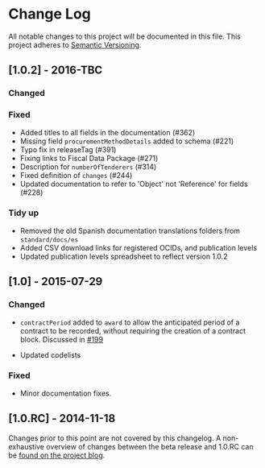 # Change Log
All notable changes to this project will be documented in this file.
This project adheres to [Semantic Versioning](http://semver.org/).

## [1.0.2] - 2016-TBC

### Changed

### Fixed

- Added titles to all fields in the documentation (#362)
- Missing field ```procurementMethodDetails``` added to schema (#221)
- Typo fix in releaseTag (#391)
- Fixing links to Fiscal Data Package (#271)
- Description for ```numberOfTenderers``` (#314)
- Fixed definition of ```changes``` (#244)
- Updated documentation to refer to 'Object' not 'Reference' for fields (#228)

### Tidy up

- Removed the old Spanish documentation translations folders from ```standard/docs/es```
- Added CSV download links for registered OCIDs, and publication levels
- Updated publication levels spreadsheet to reflect version 1.0.2

## [1.0] - 2015-07-29

### Changed

- ```contractPeriod``` added to ```award``` to allow the anticipated period of a contract to be recorded, without requiring the creation of a contract block. Discussed in [#199](https://github.com/open-contracting/standard/issues/199)

- Updated codelists

### Fixed

- Minor documentation fixes.

## [1.0.RC] - 2014-11-18

Changes prior to this point are not covered by this changelog. A non-exhaustive overview of changes between the beta release and 1.0.RC can be [found on the project blog](http://standard.open-contracting.org/release-of-data-standard/).
